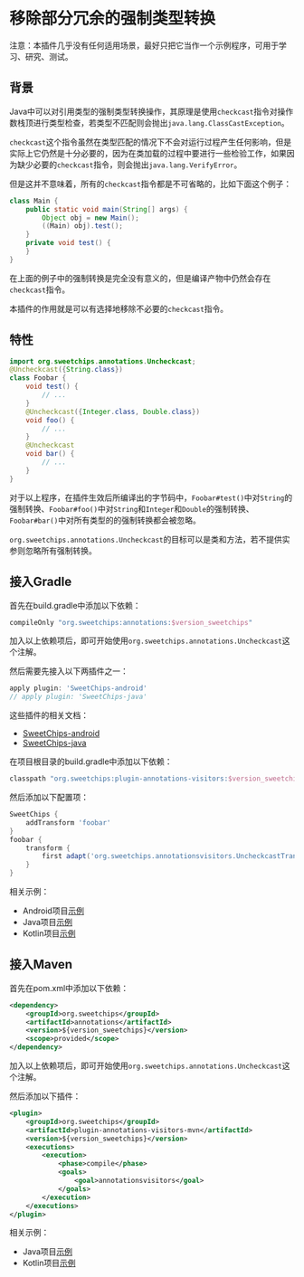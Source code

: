 # 移除部分冗余的强制类型转换

注意：本插件几乎没有任何适用场景，最好只把它当作一个示例程序，可用于学习、研究、测试。

## 背景

Java中可以对引用类型的强制类型转换操作，其原理是使用`checkcast`指令对操作数栈顶进行类型检查，若类型不匹配则会抛出`java.lang.ClassCastException`。

`checkcast`这个指令虽然在类型匹配的情况下不会对运行过程产生任何影响，但是实际上它仍然是十分必要的，因为在类加载的过程中要进行一些检验工作，如果因为缺少必要的`checkcast`指令，则会抛出`java.lang.VerifyError`。

但是这并不意味着，所有的`checkcast`指令都是不可省略的，比如下面这个例子：

``` java
class Main {
    public static void main(String[] args) {
        Object obj = new Main();
        ((Main) obj).test();
    }
    private void test() {
    }
}
```

在上面的例子中的强制转换是完全没有意义的，但是编译产物中仍然会存在`checkcast`指令。

本插件的作用就是可以有选择地移除不必要的`checkcast`指令。

## 特性

``` java
import org.sweetchips.annotations.Uncheckcast;
@Uncheckcast({String.class})
class Foobar {
    void test() {
        // ...
    }
    @Uncheckcast({Integer.class, Double.class})
    void foo() {
        // ...
    }
    @Uncheckcast
    void bar() {
        // ...
    }
}
```

对于以上程序，在插件生效后所编译出的字节码中，`Foobar#test()`中对`String`的强制转换、`Foobar#foo()`中对`String`和`Integer`和`Double`的强制转换、`Foobar#bar()`中对所有类型的的强制转换都会被忽略。

`org.sweetchips.annotations.Uncheckcast`的目标可以是类和方法，若不提供实参则忽略所有强制转换。

## 接入Gradle

首先在build.gradle中添加以下依赖：

``` groovy
compileOnly "org.sweetchips:annotations:$version_sweetchips"
```

加入以上依赖项后，即可开始使用`org.sweetchips.annotations.Uncheckcast`这个注解。

然后需要先接入以下两插件之一：

``` groovy
apply plugin: 'SweetChips-android'
// apply plugin: 'SweetChips-java'
```

这些插件的相关文档：

- [SweetChips-android](../../gradle-android/README.md)
- [SweetChips-java](../../gradle-java/README.md)

在项目根目录的build.gradle中添加以下依赖：

``` groovy
classpath "org.sweetchips:plugin-annotations-visitors:$version_sweetchips"
```

然后添加以下配置项：

``` groovy
SweetChips {
    addTransform 'foobar'
}
foobar {
    transform {
        first adapt('org.sweetchips.annotationsvisitors.UncheckcastTransformClassNode')
    }
}
```

相关示例：

- Android项目[示例](../../demo-app/config/plugin.gradle)
- Java项目[示例](../../demo-main/config/plugin.gradle)
- Kotlin项目[示例](../../demo-mainkt/config/plugin.gradle)

## 接入Maven

首先在pom.xml中添加以下依赖：

``` xml
<dependency>
    <groupId>org.sweetchips</groupId>
    <artifactId>annotations</artifactId>
    <version>${version_sweetchips}</version>
    <scope>provided</scope>
</dependency>
```

加入以上依赖项后，即可开始使用`org.sweetchips.annotations.Uncheckcast`这个注解。

然后添加以下插件：

``` xml
<plugin>
    <groupId>org.sweetchips</groupId>
    <artifactId>plugin-annotations-visitors-mvn</artifactId>
    <version>${version_sweetchips}</version>
    <executions>
        <execution>
            <phase>compile</phase>
            <goals>
                <goal>annotationsvisitors</goal>
            </goals>
        </execution>
    </executions>
</plugin>
```

相关示例：

- Java项目[示例](../../demo-main/pom.xml)
- Kotlin项目[示例](../../demo-mainkt/pom.xml)
